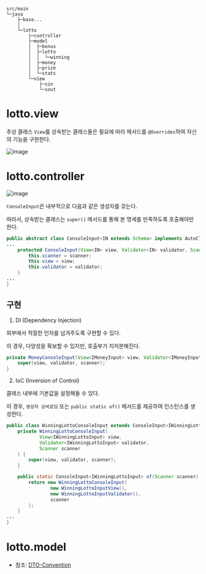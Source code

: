 ```text
src/main
└─java
    ├─base...
    │  
    └─lotto
        ├─controller
        ├─model
        │  ├─bonus
        │  ├─lotto
        │  │  └─winning
        │  ├─money
        │  ├─prize
        │  └─stats
        └─view
            ├─sin
            └─sout
```


# lotto.view

추상 클래스 `View`를 상속받는 클래스들은 필요에 따라 메서드를 `@Overrides`하여 자신의 기능을 구현한다.

![image](https://github.com/spring-templates/java-lotto/assets/96914905/20ff8bbc-2e1a-4a1c-bb45-960eca5d9e29)


# lotto.controller

![image](https://github.com/spring-templates/java-lotto/assets/96914905/c9ac4a32-2ae5-4441-a604-22c86b507812)

`ConsoleInput`은 내부적으로 다음과 같은 생성자를 갖는다.

따라서, 상속받는 클래스는 `super()` 메서드를 통해 본 명세를 만족하도록 호출해야만 한다.

```java
public abstract class ConsoleInput<IN extends Schema> implements AutoCloseable {
...
    protected ConsoleInput(View<IN> view, Validator<IN> validator, Scanner scanner) {
        this.scanner = scanner;
        this.view = view;
        this.validator = validator;
    }
...
}
```

## 구현

1. DI (Dependency Injection)

외부에서 적절한 인자를 넘겨주도록 구현할 수 있다.

이 경우, 다양성을 확보할 수 있지만, 호출부가 지저분해진다.

```java
private MoneyConsoleInput(View<IMoneyInput> view, Validator<IMoneyInput> validator, Scanner scanner) {
    super(view, validator, scanner);
}
```

2. IoC (Inversion of Control)

클래스 내부에 기본값을 설정해둘 수 있다.

이 경우, `생성자 오버로딩` 또는 `public static of()` 메서드를 제공하여 인스턴스를 생성한다.


```java
public class WinningLottoConsoleInput extends ConsoleInput<IWinningLottoInput> {
    private WinningLottoConsoleInput(
            View<IWinningLottoInput> view,
            Validator<IWinningLottoInput> validator,
            Scanner scanner
    ) {
        super(view, validator, scanner);
    }

    public static ConsoleInput<IWinningLottoInput> of(Scanner scanner) {
        return new WinningLottoConsoleInput(
                new WinningLottoInputView(),
                new WinningLottoInputValidator(),
                scanner
        );
    }
...
}
```

# lotto.model

- 참조: [DTO-Convention](DTO-Convention)

